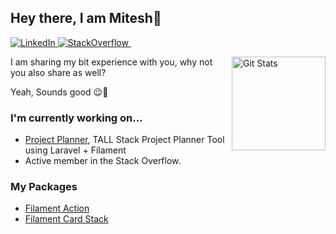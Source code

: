 ## Hey there, I am Mitesh&#x1f981;

<p>
	<a href="https://in.linkedin.com/in/mitesh-rathod-bb3123197">
		<img src="https://img.shields.io/badge/LinkedIn-blue?style=for-the-badge&logo=linkedin&logoColor=white" alt="LinkedIn"/>
	</a>
	<a href="https://stackoverflow.com/users/10988386/mitesh-rathod">
		<img src="https://img.shields.io/badge/stack%20overflow-FE7A16?logo=stack-overflow&logoColor=white&style=for-the-badge" alt="StackOverflow"/>
	</a>
	<a href="https://stackoverflow.com/users/10988386/mitesh-rathod">
		<img src="https://komarev.com/ghpvc/?username=rmitesh&style=for-the-badge&color=blue" alt=""/>
	</a>
</p>

<a href="https://github.com/rmitesh">
	<img alt="Git Stats" src="https://github-readme-stats.vercel.app/api?username=rmitesh&show_icons=true" align="right" height="150" />
</a>

<p>I am sharing my bit experience with you, why not you also share as well?</p><p>Yeah, Sounds good 😉🍻
</p>

### I'm currently working on...
- [Project Planner](https://github.com/rmitesh/project-planner), TALL Stack Project Planner Tool using Laravel + Filament
- Active member in the Stack Overflow.

### My Packages
- [Filament Action](https://github.com/rmitesh/filament-action)
- [Filament Card Stack](https://github.com/rmitesh/card-stack)
